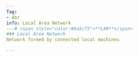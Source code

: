```yaml
---
Tag:
- Abr 
info: Local Area Network
---# <span style="color:#8a5cf5">**LAN**</span>
### Local Area Network
Network formed by connected local machines

---
```



